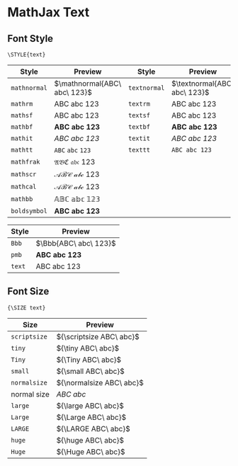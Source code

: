 # MathJax Text

## Font Style

```
\STYLE{text}
```

| Style | Preview | Style | Preview |
|--|--|--|--|
| `mathnormal` | $\mathnormal{ABC\ abc\ 123}$ | `textnormal` | $\textnormal{ABC\ abc\ 123}$ |
| `mathrm` | $\mathrm{ABC\ abc\ 123}$ | `textrm` | $\textrm{ABC\ abc\ 123}$ |
| `mathsf` | $\mathsf{ABC\ abc\ 123}$ | `textsf` | $\textsf{ABC\ abc\ 123}$ |
| `mathbf` | $\mathbf{ABC\ abc\ 123}$ | `textbf` | $\textbf{ABC\ abc\ 123}$ |
| `mathit` | $\mathit{ABC\ abc\ 123}$ | `textit` | $\textit{ABC\ abc\ 123}$ |
| `mathtt` | $\mathtt{ABC\ abc\ 123}$ | `texttt` | $\texttt{ABC\ abc\ 123}$ |
| `mathfrak` | $\mathfrak{ABC\ abc\ 123}$ |
| `mathscr` | $\mathscr{ABC\ abc\ 123}$ |
| `mathcal` | $\mathcal{ABC\ abc\ 123}$ |
| `mathbb` | $\mathbb{ABC\ abc\ 123}$ |
| `boldsymbol` | $\boldsymbol{ABC\ abc\ 123}$ |

| Style | Preview |
|--|--|
| `Bbb` | $\Bbb{ABC\ abc\ 123}$ |
| `pmb` | $\pmb{ABC\ abc\ 123}$ |
| `text` | $\text{ABC\ abc\ 123}$ |

## Font Size

```
{\SIZE text}
```

| Size | Preview |
|--|--|
| `scriptsize` | ${\scriptsize ABC\ abc}$ |
| `tiny` | ${\tiny ABC\ abc}$ |
| `Tiny` | ${\Tiny ABC\ abc}$ |
| `small` | ${\small ABC\ abc}$ |
| `normalsize` | ${\normalsize ABC\ abc}$ |
| normal size | $ABC\ abc$ |
| `large` | ${\large ABC\ abc}$ |
| `Large` | ${\Large ABC\ abc}$ |
| `LARGE` | ${\LARGE ABC\ abc}$ |
| `huge` | ${\huge ABC\ abc}$ |
| `Huge` | ${\Huge ABC\ abc}$ |
